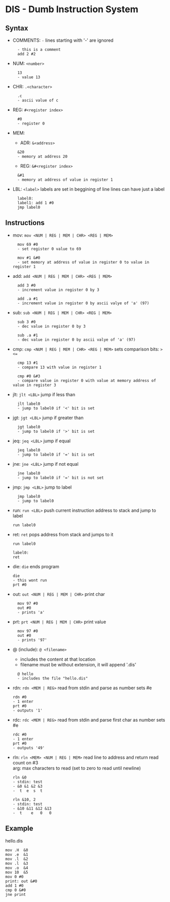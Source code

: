 # DIS - Dumb Instruction System

## Syntax

-   COMMENTS: `-`
    lines starting with '-' are ignored

    ```
      - this is a comment
      add 2 #2
    ```

-   NUM: `<number>`
    ```
      13
      - value 13
    ```
-   CHR: `.<character>`
    ```
      .c
      - ascii value of c
    ```
-   REG: `#<register index>`

    ```
      #0
      - register 0
    ```

-   MEM:

    -   ADR: `&<address>`

    ```
      &20
      - memory at address 20
    ```

    -   REG: `&#<register index>`

    ```
      &#1
      - memory at address of value in register 1
    ```

-   LBL: `<label>`
    labels are set in beggining of line
    lines can have just a label
    ```
      label0:
      label1: add 1 #0
      jmp label0
    ```

## Instructions

-   mov: `mov <NUM | REG | MEM | CHR> <REG | MEM>`

    ```
      mov 69 #0
      - set register 0 value to 69

      mov #1 &#0
      - set memory at address of value in register 0 to value in register 1
    ```

-   add: `add <NUM | REG | MEM | CHR> <REG | MEM>`

    ```
      add 3 #0
      - increment value in register 0 by 3

      add .a #1
      - increment value in register 0 by ascii valye of 'a' (97)
    ```

-   sub: `sub <NUM | REG | MEM | CHR> <REG | MEM>`

    ```
      sub 3 #0
      - dec value in register 0 by 3

      sub .a #1
      - dec value in register 0 by ascii valye of 'a' (97)
    ```

-   cmp: `cmp <NUM | REG | MEM | CHR> <REG | MEM>`
    sets comparison bits: `><=`

    ```
      cmp 13 #1
      - compare 13 with value in register 1

      cmp #0 &#3
      - compare value in register 0 with value at memory address of value in register 3
    ```

-   jlt: `jlt <LBL>`
    jump if less than

    ```
      jlt label0
      - jump to label0 if '<' bit is set
    ```

-   jgt: `jgt <LBL>`
    jump if greater than

    ```
      jgt label0
      - jump to label0 if '>' bit is set
    ```

-   jeq: `jeq <LBL>`
    jump if equal

    ```
      jeq label0
      - jump to label0 if '=' bit is set
    ```

-   jne: `jne <LBL>`
    jump if not equal

    ```
      jne label0
      - jump to label0 if '=' bit is not set
    ```

-   jmp: `jmp <LBL>`
    jump to label

    ```
      jmp label0
      - jump to label0
    ```

-   run: `run <LBL>`
    push current instruction address to stack and jump to label

    ```
    run label0
    ```

-   ret: `ret`
    pops address from stack and jumps to it

    ```
    run label0

    label0:
    ret
    ```

-   die: `die`
    ends program

    ```
    die
    - this wont run
    prt #0

    ```

-   out: `out <NUM | REG | MEM | CHR>`
    print char
    ```
      mov 97 #0
      out #0
      - prints 'a'
    ```
-   prt: `prt <NUM | REG | MEM | CHR>`
    print value

    ```
      mov 97 #0
      out #0
      - prints '97'
    ```

-   @ (include): `@ <filename>`

    -   includes the content at that location<br>
    -   filename must be without extension, it will append '.dis'

    ```
      @ hello
      - includes the file "hello.dis"
    ```

-   rdn: `rdn <MEM | REG>`
    read from stdin and parse as number
    sets #e

    ```
    rdn #0
    - 1 enter
    prt #0
    - outputs '1'
    ```

-   rdc: `rdc <MEM | REG>`
    read from stdin and parse first char as number
    sets #e

    ```
    rdc #0
    - 1 enter
    prt #0
    - outputs '49'
    ```

-   rln: `rln <MEM> <NUM | REG | MEM>`
    read line to address and return read count on #3<br>
    arg: max characters to read (set to zero to read until newline)

    ```
    rln &0
    - stdin: test
    - &0 &1 &2 &3
    -  t  e  s  t

    rln &10, 2
    - stdin: test
    - &10 &11 &12 &13
    -  t    e   0   0
    ```

## Example

hello.dis

```
mov .H  &0
mov .e  &1
mov .l  &2
mov .l  &3
mov .o  &4
mov 10  &5
mov 0 #0
print: out &#0
add 1 #0
cmp 0 &#0
jne print
```
